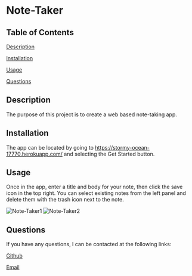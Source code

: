 # Note-Taker


  ## Table of Contents

  [Description](#description)

  [Installation](#installation)

  [Usage](#usage)

  [Questions](#questions)

## Description

The purpose of this project is to create a web based note-taking app.

## Installation

The app can be located by going to https://stormy-ocean-17770.herokuapp.com/ and selecting the Get Started button.

## Usage

Once in the app, enter a title and body for your note, then click the save icon in the top right. You can select existing notes from the left panel and delete them with the trash icon next to the note.

![Note-Taker1](https://user-images.githubusercontent.com/121908566/231294312-06641af2-0457-4ecf-8411-c38b9cbb9fe9.PNG)
![Note-Taker2](https://user-images.githubusercontent.com/121908566/231294333-b3d6daa0-8584-4723-be5e-0fa858c1ed6e.PNG)

## Questions

If you have any questions, I can be contacted at the following links:

[Github](https://www.github.com/Cashew1337)

[Email](mailto:mr.matt.caschetto@gmail.com)
